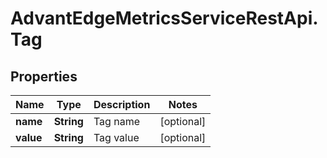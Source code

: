 # AdvantEdgeMetricsServiceRestApi.Tag

## Properties
Name | Type | Description | Notes
------------ | ------------- | ------------- | -------------
**name** | **String** | Tag name | [optional] 
**value** | **String** | Tag value | [optional] 


